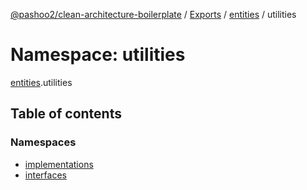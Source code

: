 [@pashoo2/clean-architecture-boilerplate](../README.md) / [Exports](../modules.md) / [entities](entities.md) / utilities

# Namespace: utilities

[entities](entities.md).utilities

## Table of contents

### Namespaces

- [implementations](entities.utilities.implementations.md)
- [interfaces](entities.utilities.interfaces.md)
